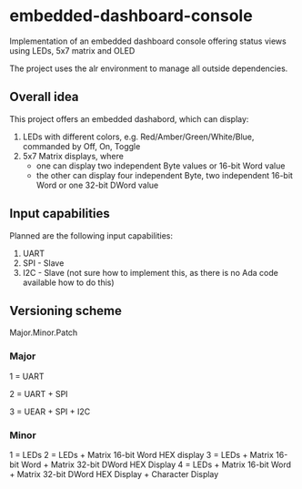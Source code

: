 # embedded-dashboard-console
Implementation of an embedded dashboard console offering status views using LEDs, 5x7 matrix and OLED

The project uses the alr environment to manage all outside dependencies.

## Overall idea
This project offers an embedded dashabord, which can display:
1. LEDs with different colors, e.g. Red/Amber/Green/White/Blue, commanded by Off, On, Toggle
1. 5x7 Matrix displays, where
   * one can display two independent Byte values or 16-bit Word value
   * the other can display four independent Byte, two independent 16-bit Word or one 32-bit DWord value

## Input capabilities
Planned are the following input capabilities:
1. UART
2. SPI - Slave
3. I2C - Slave (not sure how to implement this, as there is no Ada code available how to do this)

## Versioning scheme
Major.Minor.Patch

### Major
1 = UART

2 = UART + SPI
 
3 = UEAR + SPI + I2C

### Minor
1 = LEDs
2 = LEDs + Matrix 16-bit Word HEX display
3 = LEDs + Matrix 16-bit Word + Matrix 32-bit DWord HEX Display
4 = LEDs + Matrix 16-bit Word + Matrix 32-bit DWord HEX Display + Character Display

